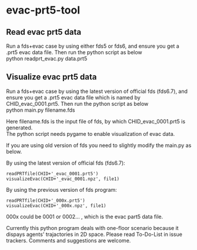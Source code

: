 # evac-prt5-tool

## Read evac prt5 data  
Run a fds+evac case by using either fds5 or fds6, and ensure you get a .prt5 evac data file.  Then run the python script as below  
python readprt_evac.py data.prt5

## Visualize evac prt5 data  
Run a fds+evac case by using the latest version of official fds (fds6.7), and ensure you get a .prt5 evac data file which is named by CHID_evac_0001.prt5.  Then run the python script as below  
python main.py filename.fds

Here filename.fds is the input file of fds, by which CHID_evac_0001.prt5 is generated.  
The python script needs pygame to enable visualization of evac data.   

If you are using old version of fds you need to slightly modify the main.py as below.  

By using the latest version of official fds (fds6.7):

    readPRTfile(CHID+'_evac_0001.prt5')
    visualizeEvac(CHID+'_evac_0001.npz', file1)
	
By using the previous version of fds program:
	
	readPRTfile(CHID+'_000x.prt5')
    visualizeEvac(CHID+'_000x.npz', file1)

000x could be 0001 or 0002... , which is the evac part5 data file.  

Currently this python program deals with one-floor scenario because it dispays agents' trajactories in 2D space.  Please read To-Do-List in issue trackers.  Comments and suggestions are welcome.  